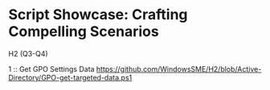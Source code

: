 # Script Showcase: Crafting Compelling Scenarios
H2 (Q3-Q4)

1 :: Get GPO Settings Data
https://github.com/WindowsSME/H2/blob/Active-Directory/GPO-get-targeted-data.ps1
